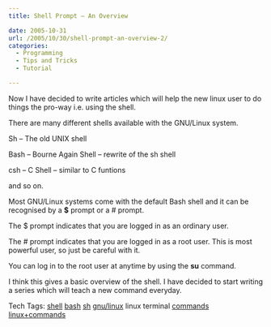 ```yaml
---
title: Shell Prompt – An Overview

date: 2005-10-31
url: /2005/10/30/shell-prompt-an-overview-2/
categories:
  - Programming
  - Tips and Tricks
  - Tutorial

---
```

Now I have decided to write articles which will help the new linux user to do things the pro-way i.e. using the shell.
  
There are many different shells available with the GNU/Linux system.
  
Sh &#8211; The old UNIX shell
  
Bash &#8211; Bourne Again Shell &#8211; rewrite of the sh shell
  
csh &#8211; C Shell &#8211; similar to C funtions
  
and so on.

Most GNU/Linux systems come with the default Bash shell and it can be recognised by a **$** prompt or a # prompt.
  
The $ prompt indicates that you are logged in as an ordinary user.
  
The # prompt indicates that you are logged in as a root user. This is most powerful user, so just be careful with it.
  
You can log in to the root user at anytime by using the **su** command.
  
I think this gives a basic overview of the shell. I have decided to start writing a series which will teach a new command everyday.

<div>
  Tech Tags: <a rel="tag" href="http://technorati.com/tag/shell">shell</a> <a rel="tag" href="http://technorati.com/tag/bash">bash</a> <a rel="tag" href="http://technorati.com/tag/sh">sh</a> <a rel="tag" href="http://technorati.com/tag/gnu/linux">gnu/linux</a> linux terminal <a rel="tag" href="http://technorati.com/tag/commands">commands</a> <a rel="tag" href="http://technorati.com/tag/linux+commands">linux+commands</a>
</div>